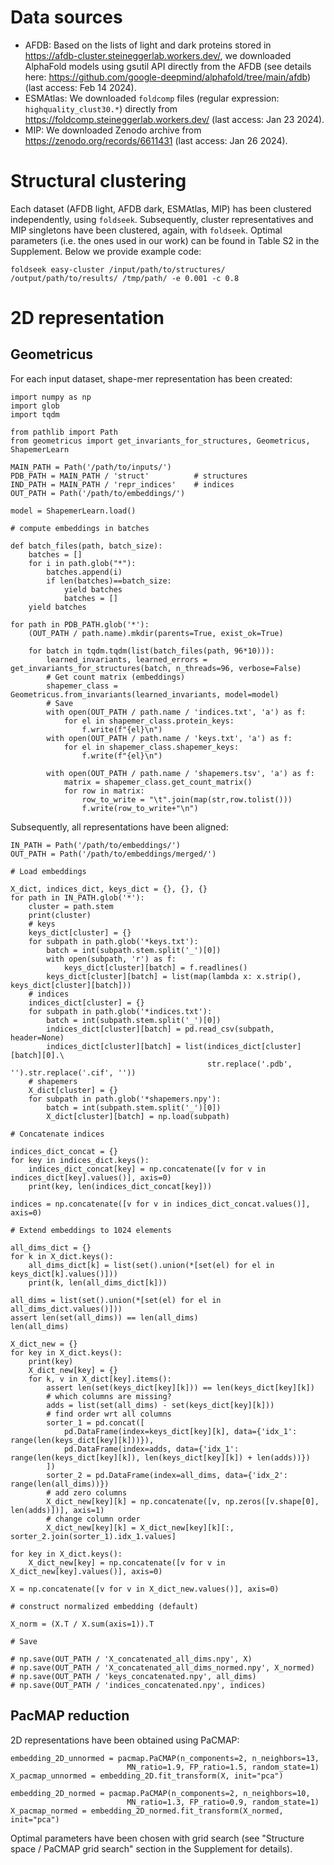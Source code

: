 
# Data sources

- AFDB: Based on the lists of light and dark proteins stored in https://afdb-cluster.steineggerlab.workers.dev/, we downloaded AlphaFold models using gsutil API directly from the AFDB (see details here: https://github.com/google-deepmind/alphafold/tree/main/afdb) (last access: Feb 14  2024).
- ESMAtlas: We downloaded `foldcomp` files (regular expression: `highquality_clust30.*`) directly from https://foldcomp.steineggerlab.workers.dev/ (last access:  Jan 23 2024).
- MIP: We downloaded Zenodo archive from https://zenodo.org/records/6611431 (last access:  Jan 26 2024).

# Structural clustering

Each dataset (AFDB light, AFDB dark, ESMAtlas, MIP)  has been clustered independently, using `foldseek`. Subsequently, cluster representatives and MIP singletons have been clustered, again, with `foldseek`.  Optimal parameters (i.e. the ones used in our work) can be found in Table S2 in the Supplement. Below we provide example code:

```
foldseek easy-cluster /input/path/to/structures/ /output/path/to/results/ /tmp/path/ -e 0.001 -c 0.8
```

# 2D representation

## Geometricus

For each input dataset, shape-mer representation has been created:

```
import numpy as np
import glob
import tqdm

from pathlib import Path
from geometricus import get_invariants_for_structures, Geometricus, ShapemerLearn

MAIN_PATH = Path('/path/to/inputs/')
PDB_PATH = MAIN_PATH / 'struct'          # structures
IND_PATH = MAIN_PATH / 'repr_indices'    # indices
OUT_PATH = Path('/path/to/embeddings/')

model = ShapemerLearn.load()

# compute embeddings in batches

def batch_files(path, batch_size):
    batches = []
    for i in path.glob("*"):
        batches.append(i)
        if len(batches)==batch_size:
            yield batches
            batches = []
    yield batches

for path in PDB_PATH.glob('*'):
    (OUT_PATH / path.name).mkdir(parents=True, exist_ok=True)
    
    for batch in tqdm.tqdm(list(batch_files(path, 96*10))):
        learned_invariants, learned_errors = get_invariants_for_structures(batch, n_threads=96, verbose=False)
        # Get count matrix (embeddings)
        shapemer_class = Geometricus.from_invariants(learned_invariants, model=model)
        # Save
        with open(OUT_PATH / path.name / 'indices.txt', 'a') as f:
            for el in shapemer_class.protein_keys:
                f.write(f"{el}\n")
        with open(OUT_PATH / path.name / 'keys.txt', 'a') as f:
            for el in shapemer_class.shapemer_keys:
                f.write(f"{el}\n")
                
        with open(OUT_PATH / path.name / 'shapemers.tsv', 'a') as f:
            matrix = shapemer_class.get_count_matrix()
            for row in matrix:
                row_to_write = "\t".join(map(str,row.tolist()))
                f.write(row_to_write+"\n")
```

Subsequently, all representations have been aligned:

```
IN_PATH = Path('/path/to/embeddings/')
OUT_PATH = Path('/path/to/embeddings/merged/')

# Load embeddings

X_dict, indices_dict, keys_dict = {}, {}, {}
for path in IN_PATH.glob('*'):
    cluster = path.stem
    print(cluster)
    # keys
    keys_dict[cluster] = {}
    for subpath in path.glob('*keys.txt'):
        batch = int(subpath.stem.split('_')[0])
        with open(subpath, 'r') as f:
            keys_dict[cluster][batch] = f.readlines()
        keys_dict[cluster][batch] = list(map(lambda x: x.strip(), keys_dict[cluster][batch]))
    # indices
    indices_dict[cluster] = {}
    for subpath in path.glob('*indices.txt'):
        batch = int(subpath.stem.split('_')[0])
        indices_dict[cluster][batch] = pd.read_csv(subpath, header=None)
        indices_dict[cluster][batch] = list(indices_dict[cluster][batch][0].\
                                            str.replace('.pdb', '').str.replace('.cif', ''))
    # shapemers
    X_dict[cluster] = {}
    for subpath in path.glob('*shapemers.npy'):
        batch = int(subpath.stem.split('_')[0])
        X_dict[cluster][batch] = np.load(subpath)

# Concatenate indices

indices_dict_concat = {}
for key in indices_dict.keys():
    indices_dict_concat[key] = np.concatenate([v for v in indices_dict[key].values()], axis=0) 
    print(key, len(indices_dict_concat[key]))

indices = np.concatenate([v for v in indices_dict_concat.values()], axis=0)

# Extend embeddings to 1024 elements

all_dims_dict = {}
for k in X_dict.keys():
    all_dims_dict[k] = list(set().union(*[set(el) for el in keys_dict[k].values()]))
    print(k, len(all_dims_dict[k]))

all_dims = list(set().union(*[set(el) for el in all_dims_dict.values()]))
assert len(set(all_dims)) == len(all_dims)
len(all_dims)

X_dict_new = {}
for key in X_dict.keys():
    print(key)
    X_dict_new[key] = {}
    for k, v in X_dict[key].items():
        assert len(set(keys_dict[key][k])) == len(keys_dict[key][k])
        # which columns are missing?
        adds = list(set(all_dims) - set(keys_dict[key][k]))
        # find order wrt all columns
        sorter_1 = pd.concat([
            pd.DataFrame(index=keys_dict[key][k], data={'idx_1': range(len(keys_dict[key][k]))}),
            pd.DataFrame(index=adds, data={'idx_1': range(len(keys_dict[key][k]), len(keys_dict[key][k]) + len(adds))})
        ])
        sorter_2 = pd.DataFrame(index=all_dims, data={'idx_2': range(len(all_dims))})
        # add zero columns
        X_dict_new[key][k] = np.concatenate([v, np.zeros([v.shape[0], len(adds)])], axis=1)
        # change column order
        X_dict_new[key][k] = X_dict_new[key][k][:, sorter_2.join(sorter_1).idx_1.values]

for key in X_dict.keys():
    X_dict_new[key] = np.concatenate([v for v in X_dict_new[key].values()], axis=0)  

X = np.concatenate([v for v in X_dict_new.values()], axis=0)

# construct normalized embedding (default)

X_norm = (X.T / X.sum(axis=1)).T

# Save

# np.save(OUT_PATH / 'X_concatenated_all_dims.npy', X)
# np.save(OUT_PATH / 'X_concatenated_all_dims_normed.npy', X_normed)
# np.save(OUT_PATH / 'keys_concatenated.npy', all_dims)
# np.save(OUT_PATH / 'indices_concatenated.npy', indices)
```


## PacMAP reduction

2D representations have been obtained using PaCMAP:
```
embedding_2D_unnormed = pacmap.PaCMAP(n_components=2, n_neighbors=13, 
                          MN_ratio=1.9, FP_ratio=1.5, random_state=1) 
X_pacmap_unnormed = embedding_2D.fit_transform(X, init="pca")

embedding_2D_normed = pacmap.PaCMAP(n_components=2, n_neighbors=10, 
                          MN_ratio=1.3, FP_ratio=0.9, random_state=1) 
X_pacmap_normed = embedding_2D_normed.fit_transform(X_normed, init="pca")
```

Optimal parameters have been chosen with grid search (see "Structure space / PaCMAP grid search" section in the Supplement for details).

